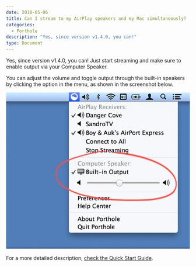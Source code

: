 ```yaml
---
date: 2018-05-06
title: Can I stream to my AirPlay speakers and my Mac simultaneously?
categories:
  - Porthole 
description: "Yes, since version v1.4.0, you can!"
type: Document
---
```

Yes, since version v1.4.0, you can! Just start streaming and make sure to enable output via your Computer Speaker.

You can adjust the volume and toggle output through the built-in speakers by clicking the option in the menu, as shown in the screenshot below.

![Tweak the computer speaker volume using the menu in Porthole.](/images/screenshots/6qj8zqunrvvh0qrmzlsxyyv86bk8imhwn26tsioa0osksnapmk.png)

For a more detailed description, [check the Quick Start Guide](https://www.dangercove.com/porthole/quickstart/).
